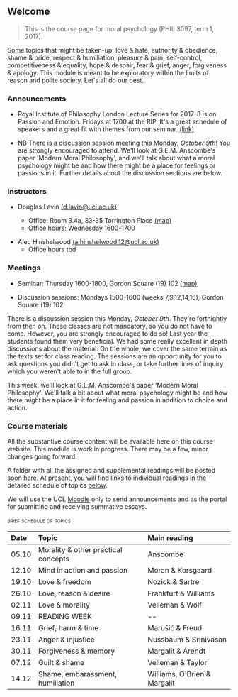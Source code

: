 ## Welcome

> This is the course page for moral psychology (PHIL 3097, term 1, 2017). 

Some topics that might be taken-up: love & hate, authority & obedience, shame & pride, respect & humiliation, pleasure & pain, self-control, competitiveness & equality, hope & despair, fear & grief, anger, forgiveness & apology. This module is meant to be exploratory within the limits of reason and polite society. Let's all do our best.

### Announcements

- Royal Institute of Philosophy London Lecture Series for 2017-8 is on Passion and Emotion. Fridays at 1700 at the RIP. It's a great schedule of speakers and a great fit with themes from our seminar. [(link)](http://royalinstitutephilosophy.org/events/london-lecture-series/)

- NB There is a discussion session meeting this Monday, *October 9th*! You are strongly encouraged to attend. We'll look at G.E.M. Anscombe's paper 'Modern Moral Philosophy', and we'll talk about what a moral psychology might be and how there might be a place for feelings or passions in it. Further details about the discussion sections are below.


### Instructors

- Douglas Lavin [(d.lavin@ucl.ac.uk)](d.lavin@ucl.ac.uk)

  + Office: Room 3.4a, 33-35 Torrington Place [(map)](http://www.ucl.ac.uk/maps/33-35-torrington-place)
  + Office hours: Wednesday 1600-1700
    <!-- - [email policy](#noemail) -->
 <!-- [schedule](http://www.supersaas.co.uk/schedule/DouglasLavin/OfficeHoursUCL) -->

- Alec Hinshelwood [(a.hinshelwood.12@ucl.ac.uk)](a.hinshelwood.12@ucl.ac.uk)
  + Office hours tbd


### Meetings

- Seminar: Thursday 1600-1800, Gordon Square (19) 102 [(map)](http://www.ucl.ac.uk/maps/19-gordon-square)

- Discussion sessions: Mondays 1500-1600 (weeks 7,9,12,14,16), Gordon Square (19) 102

There is a discussion session this Monday, *October 9th*. They're fortnightly from then on. These classes are not mandatory, so you do not have to come. However, you are strongly encouraged to do so! Last year the students found them very beneficial. We had some really excellent in depth discussions about the material. On the whole, we cover the same terrain as the texts set for class reading. The sessions are an opportunity for you to ask questions you didn't get to ask in class, or take further lines of inquiry which you weren't able to in the full group.

This week, we'll look at G.E.M. Anscombe's paper 'Modern Moral Philosophy'. We'll talk a bit about what moral psychology might be and how there might be a place in it for feeling and passion in addition to choice and action.


### Course materials

All the substantive course content will be available here on this course website. This module is work in progress. There may be a few, minor changes going forward.

A folder with all the assigned and supplemental readings will be posted soon [here](https://www.dropbox.com/sh/6co6o1lykiw13uf/AAAOD2ZQkDpU9psqM2IndYbia?dl=0). At present, you will find links to individual readings in the detailed schedule of topics [below](#schedule).

We will use the UCL [Moodle](https://moodle.ucl.ac.uk/course/view.php?id=39769) only to send announcements and as the portal for submitting and receiving summative essays.


<span style="font-variant:small-caps;"> brief schedule of topics</span>

| Date  | Topic                               | Main reading                 |
|:------|:------------------------------------|:-----------------------------|
| 05.10 | Morality & other practical concepts | Anscombe                     |
| 12.10 | Mind in action and passion          | Moran & Korsgaard            |
| 19.10 | Love & freedom                      | Nozick & Sartre              |
| 26.10 | Love, reason & desire               | Frankfurt & Williams         |
| 02.11 | Love & morality                     | Velleman & Wolf              |
| 09.11 | READING WEEK                        | --                           |
| 16.11 | Grief, harm & time                  | Marušić & Freud              |
| 23.11 | Anger & injustice                   | Nussbaum & Srinivasan        |
| 30.11 | Forgiveness & memory                | Margalit & Arendt            |
| 07.12 | Guilt & shame                       | Velleman & Taylor            |
| 14.12 | Shame, embarassment, humiliation    | Williams, O'Brien & Margalit |

